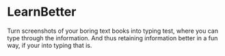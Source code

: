 # LearnBetter
Turn screenshots of your boring text books into typing test, where you can type through the information. And thus retaining information better in a fun way, if your into typing that is.
